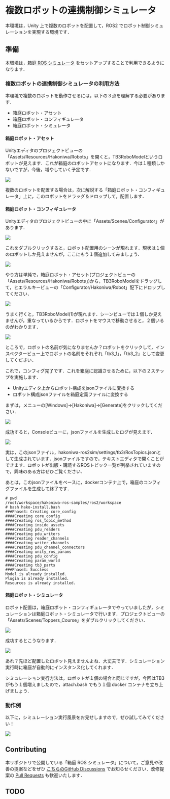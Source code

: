 # 複数ロボットの連携制御シミュレータ

本環境は，Unity 上で複数のロボットを配置して，ROS2 でロボット制御シミュレーションを実現する環境です．

## 準備

本環境は，[箱庭 ROS シミュレータ](https://github.com/toppers/hakoniwa-ros2sim) をセットアップすることで利用できるようになります．

### 複数ロボットの連携制御シミュレータの利用方法

本環境で複数のロボットを動作させるには，以下の３点を理解する必要があります．

* 箱庭ロボット・アセット
* 箱庭ロボット・コンフィギュレータ
* 箱庭ロボット・シミュレータ

#### 箱庭ロボット・アセット

Unityエディタのプロジェクトビューの「Assets/Resources/Hakoniwa/Robots」を開くと，TB3RoboModelというロボットが見えます．これが箱庭のロボットアセットになります．今は１種類しかないですが，今後，増やしていく予定です．

![](https://camo.qiitausercontent.com/97fbec7b621a6498f1e1091896588e8a2841256e/68747470733a2f2f71696974612d696d6167652d73746f72652e73332e61702d6e6f727468656173742d312e616d617a6f6e6177732e636f6d2f302f3234343134372f39323937326363662d396635352d333065622d653433372d3032633732333131303864662e706e67)

複数のロボットを配置する場合は，次に解説する「箱庭ロボット・コンフィギュレータ」上に，このロボットをドラッグ＆ドロップして，配置します．

#### 箱庭ロボット・コンフィギュレータ

Unityエディタのプロジェクトビューの中に「Assets/Scenes/Configurator」があります．

![](https://camo.qiitausercontent.com/51acd75873c57a29eccfbad9e61bae807617c2f2/68747470733a2f2f71696974612d696d6167652d73746f72652e73332e61702d6e6f727468656173742d312e616d617a6f6e6177732e636f6d2f302f3234343134372f38363164376635302d656366302d353538372d396230352d6563383330663864383232652e706e67)

これをダブルクリックすると，ロボット配置用のシーンが現れます．現状は１個のロボットしか見えませんが，ここにもう１個追加してみましょう．

![](https://camo.qiitausercontent.com/8b820d5856f2bf5b733f98ed914dce875d359786/68747470733a2f2f71696974612d696d6167652d73746f72652e73332e61702d6e6f727468656173742d312e616d617a6f6e6177732e636f6d2f302f3234343134372f32323964666331612d666639382d663765642d316533302d3332653063623530396362382e706e67)

やり方は単純で，箱庭ロボット・アセット(プロジェクトビューの「Assets/Resources/Hakoniwa/Robots」)から，TB3RoboModelをドラッグして，ヒエラルキービューの「Configurator/Hakoniwa/Robot」配下にドロップしてください．

![](https://camo.qiitausercontent.com/79c4bb767ac95ee703cd3f1bc41a95c9a3a20e02/68747470733a2f2f71696974612d696d6167652d73746f72652e73332e61702d6e6f727468656173742d312e616d617a6f6e6177732e636f6d2f302f3234343134372f39313765663163652d626434372d643030312d623333632d3461343634633731356364302e706e67)

うまく行くと，TB3RoboModel(1)が現れます．シーンビューでは１個しか見えませんが，重なっているからです．ロボットをマウスで移動させると，２個いるのがわかります．

![](https://camo.qiitausercontent.com/5078e3155121d07024bfbac98c9567f24382d560/68747470733a2f2f71696974612d696d6167652d73746f72652e73332e61702d6e6f727468656173742d312e616d617a6f6e6177732e636f6d2f302f3234343134372f31663735626439352d306535372d383733382d316636622d3632356334376264333161642e706e67)

ところで，ロボットの名前が気になりませんか？ロボットをクリックして，インスペクタービュー上でロボットの名前をそれぞれ「tb3_1」，「tb3_2」として変更してください．

これで，コンフィグ完了です．これを箱庭に認識させるために，以下の２ステップを実施します．

* Unityエディタ上からロボット構成をjsonファイルに変換する
* ロボット構成jsonファイルを箱庭定義ファイルに変換する

まずは，メニューの[Windows]->[Hakoniwa]->[Generate]をクリックしてください．

![](https://camo.qiitausercontent.com/e2ff8a9a7acc7ce0f87f6e7c6c9bca55299f75e1/68747470733a2f2f71696974612d696d6167652d73746f72652e73332e61702d6e6f727468656173742d312e616d617a6f6e6177732e636f6d2f302f3234343134372f31336530356133632d623332302d656635622d373564632d6133643539356238343662322e706e67)

成功すると，Consoleビューに，jsonファイルを生成したログが見えます．

![](https://camo.qiitausercontent.com/7d62ae26137160e43af3de5c79c31409540ec34b/68747470733a2f2f71696974612d696d6167652d73746f72652e73332e61702d6e6f727468656173742d312e616d617a6f6e6177732e636f6d2f302f3234343134372f31626561303064362d316263362d653230342d613466362d3633393861656137363430382e706e67)

実は，このjsonファイル，hakoniwa-ros2sim/settings/tb3/RosTopics.jsonとして生成されています．jsonファイルですので，テキストエディタで開くことができます．ロボットが出版・購読するROSトピック一覧が列挙されていますので，興味のある方はぜひご覧ください．

あとは，このjsonファイルをベースに，dockerコンテナ上で，箱庭のコンフィグファイルを生成して終了です．

```
# pwd
/root/workspace/hakoniwa-ros-samples/ros2/workspace
# bash hako-install.bash
###Phase3: Creating core_config
####Creating core_config
####Creating ros_topic_method
####Creating inside_assets
####Creating pdu_readers
####Creating pdu_writers
####Creating reader_channels
####Creating writer_channels
####Creating pdu_channel_connectors
####Creating unity_ros_params
####Creating pdu_config
####Creating param_world
####Creating tb3_parts
###Phase3: Succless
Model is already installed.
Plugin is already installed.
Resources is already installed.
```

#### 箱庭ロボット・シミュレータ

ロボット配置は，箱庭ロボット・コンフィギュレータでやっていましたが，シミュレーションは箱庭ロボット・シミュレータで行います．プロジェクトビューの「Assets/Scenes/Toppers_Course」をダブルクリックしてください．

![](https://camo.qiitausercontent.com/636ef0853f7a5822d586fcf6f4e16012ea9af720/68747470733a2f2f71696974612d696d6167652d73746f72652e73332e61702d6e6f727468656173742d312e616d617a6f6e6177732e636f6d2f302f3234343134372f34356131323064322d383862332d663862622d346438322d3638336132376437356666382e706e67)

成功するとこうなります．

![](https://camo.qiitausercontent.com/9dd31f331392e1c007cf4289e1cb5f39ba089031/68747470733a2f2f71696974612d696d6167652d73746f72652e73332e61702d6e6f727468656173742d312e616d617a6f6e6177732e636f6d2f302f3234343134372f38613065306434612d343133622d626339612d376531362d3763643633303166323330342e706e67)

あれ？先ほど配置したロボット見えませんよね．大丈夫です．シミュレーション実行時に箱庭が自動的にインスタンス化してくれます．

シミュレーション実行方法は，ロボットが１個の場合と同じですが，今回はTB3がもう１個増えましたので，attach.bash でもう１個 docker コンテナを立ち上げましょう．

### 動作例

以下に，シミュレーション実行風景をお見せしますので，ぜひ試してみてください！

![](https://toppers.github.io/hakoniwa/img/prototypes/modelROS.gif)

## Contributing

本リポジトリで公開している「箱庭 ROS シミュレータ」について，ご意見や改善の提案などをぜひ [こちらのGitHub Discussions](https://github.com/toppers/hakoniwa/discussions/categories/idea-request) でお知らせください．改修提案の [Pull Requests](https://github.com/toppers/hakoniwa-ros2sim/pulls) も歓迎いたします．

## TODO
